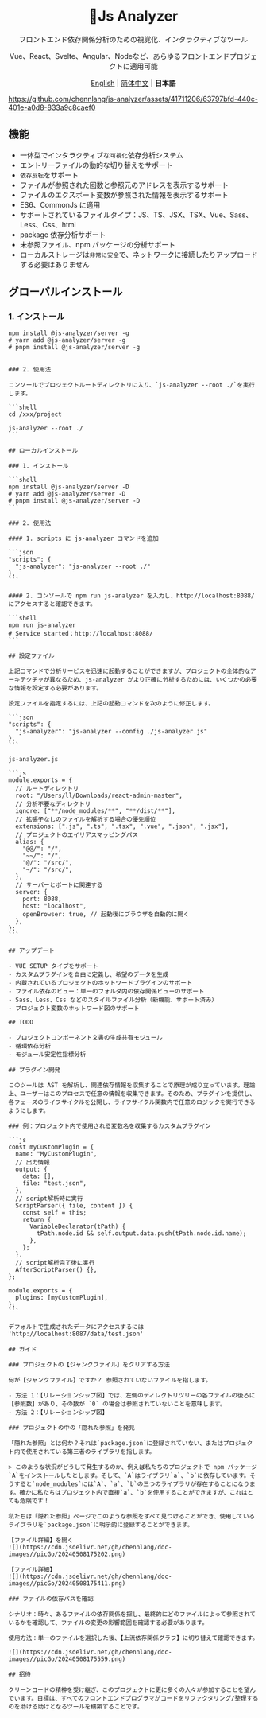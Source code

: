 <div align="center" style="text-align: center;">
    <h1 style="text-align: center;">🧬Js Analyzer</h1>
    <p style="text-align: center;">フロントエンド依存関係分析のための視覚化、インタラクティブなツール</p>
    <p style="text-align: center;">Vue、React、Svelte、Angular、Nodeなど、あらゆるフロントエンドプロジェクトに適用可能</p>
    <p align='center'>
        <a href="https://github.com/chennlang/js-analyzer/blob/main/README.md">English</a>
        |
        <a href="https://github.com/chennlang/js-analyzer/blob/main/README_zh.md">简体中文</a>
        |
        <b>日本語</b>
    </p>
</div>

https://github.com/chennlang/js-analyzer/assets/41711206/63797bfd-440c-401e-a0d8-833a9c8caef0

## 機能

- 一体型でインタラクティブな`可視化`依存分析システム
- エントリーファイルの動的な切り替えをサポート
- `依存反転`をサポート
- ファイルが参照された回数と参照元のアドレスを表示するサポート
- ファイルのエクスポート変数が参照された情報を表示するサポート
- ES6、CommonJs に適用
- サポートされているファイルタイプ：JS、TS、JSX、TSX、Vue、Sass、Less、Css、html
- package 依存分析サポート
- 未参照ファイル、npm パッケージの分析サポート
- ローカルストレージは`非常に安全`で、ネットワークに接続したりアップロードする必要はありません

## グローバルインストール

### 1. インストール

```shell
npm install @js-analyzer/server -g
# yarn add @js-analyzer/server -g
# pnpm install @js-analyzer/server -g
```

````

### 2. 使用法

コンソールでプロジェクトルートディレクトリに入り、`js-analyzer --root ./`を実行します。

```shell
cd /xxx/project

js-analyzer --root ./
```

## ローカルインストール

### 1. インストール

```shell
npm install @js-analyzer/server -D
# yarn add @js-analyzer/server -D
# pnpm install @js-analyzer/server -D
```

### 2. 使用法

#### 1. scripts に js-analyzer コマンドを追加

```json
"scripts": {
  "js-analyzer": "js-analyzer --root ./"
},
```

#### 2. コンソールで npm run js-analyzer を入力し、http://localhost:8088/ にアクセスすると確認できます。

```shell
npm run js-analyzer
# Service started：http://localhost:8088/
```

## 設定ファイル

上記コマンドで分析サービスを迅速に起動することができますが、プロジェクトの全体的なアーキテクチャが異なるため、js-analyzer がより正確に分析するためには、いくつかの必要な情報を設定する必要があります。

設定ファイルを指定するには、上記の起動コマンドを次のように修正します。

```json
"scripts": {
  "js-analyzer": "js-analyzer --config ./js-analyzer.js"
},
```

js-analyzer.js

```js
module.exports = {
  // ルートディレクトリ
  root: "/Users/ll/Downloads/react-admin-master",
  // 分析不要なディレクトリ
  ignore: ["**/node_modules/**", "**/dist/**"],
  // 拡張子なしのファイルを解析する場合の優先順位
  extensions: [".js", ".ts", ".tsx", ".vue", ".json", ".jsx"],
  // プロジェクトのエイリアスマッピングパス
  alias: {
    "@@/": "/",
    "~~/": "/",
    "@/": "/src/",
    "~/": "/src/",
  },
  // サーバーとポートに関連する
  server: {
    port: 8088,
    host: "localhost",
    openBrowser: true, // 起動後にブラウザを自動的に開く
  },
};
```

## アップデート

- VUE SETUP タイプをサポート
- カスタムプラグインを自由に定義し、希望のデータを生成
- 内蔵されているプロジェクトのホットワードプラグインのサポート
- ファイル依存のビュー：単一のフォルダ内の依存関係ビューのサポート
- Sass、Less、Css などのスタイルファイル分析（新機能、サポート済み）
- プロジェクト変数のホットワード図のサポート

## TODO

- プロジェクトコンポーネント文書の生成共有モジュール
- 循環依存分析
- モジュール安定性指標分析

## プラグイン開発

このツールは AST を解析し、関連依存情報を収集することで原理が成り立っています。理論上、ユーザーはこのプロセスで任意の情報を収集できます。そのため、プラグインを提供し、各フェーズのライフサイクルを公開し、ライフサイクル関数内で任意のロジックを実行できるようにします。

### 例：プロジェクト内で使用される変数名を収集するカスタムプラグイン

```js
const myCustomPlugin = {
  name: "MyCustomPlugin",
  // 出力情報
  output: {
    data: [],
    file: "test.json",
  },
  // script解析時に実行
  ScriptParser({ file, content }) {
    const self = this;
    return {
      VariableDeclarator(tPath) {
        tPath.node.id && self.output.data.push(tPath.node.id.name);
      },
    };
  },
  // script解析完了後に実行
  AfterScriptParser() {},
};

module.exports = {
  plugins: [myCustomPlugin],
};
```

デフォルトで生成されたデータにアクセスするには 'http://localhost:8087/data/test.json'

## ガイド

### プロジェクトの【ジャンクファイル】をクリアする方法

何が【ジャンクファイル】ですか？ 参照されていないファイルを指します。

- 方法 1：【リレーションシップ図】では、左側のディレクトリツリーの各ファイルの後ろに【参照数】があり、その数が `0` の場合は参照されていないことを意味します。
- 方法 2：【リレーションシップ図】

### プロジェクトの中の「隠れた参照」を発見

「隠れた参照」とは何か？それは`package.json`に登録されていない、またはプロジェクト内で使用されている第三者のライブラリを指します。

> このような状況がどうして発生するのか、例えば私たちのプロジェクトで npm パッケージ`A`をインストールしたとします。そして、`A`はライブラリ`a`、`b`に依存しています。そうすると`node_modules`には`A`、`a`、`b`の三つのライブラリが存在することになります。確かに私たちはプロジェクト内で直接`a`、`b`を使用することができますが、これはとても危険です！

私たちは「隠れた参照」ページでこのような参照をすべて見つけることができ、使用しているライブラリを`package.json`に明示的に登録することができます。

【ファイル詳細】を開く
![](https://cdn.jsdelivr.net/gh/chennlang/doc-images//picGo/20240508175202.png)

【ファイル詳細】
![](https://cdn.jsdelivr.net/gh/chennlang/doc-images//picGo/20240508175411.png)

### ファイルの依存パスを確認

シナリオ：時々、あるファイルの依存関係を探し、最終的にどのファイルによって参照されているかを確認して、ファイルの変更の影響範囲を確認する必要があります。

使用方法：単一のファイルを選択した後、【上流依存関係グラフ】に切り替えて確認できます。

![](https://cdn.jsdelivr.net/gh/chennlang/doc-images//picGo/20240508175559.png)

## 招待

クリーンコードの精神を受け継ぎ、このプロジェクトに更に多くの人々が参加することを望んでいます。目標は、すべてのフロントエンドプログラマがコードをリファクタリング/整理するのを助ける助けとなるツールを構築することです。
````
